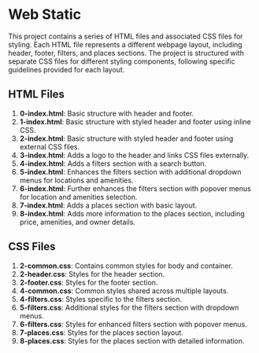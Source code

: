 # Web Static

This project contains a series of HTML files and associated CSS files for styling. Each HTML file represents a different webpage layout, including header, footer, filters, and places sections. The project is structured with separate CSS files for different styling components, following specific guidelines provided for each layout.

## HTML Files

1. **0-index.html**: Basic structure with header and footer.
2. **1-index.html**: Basic structure with styled header and footer using inline CSS.
3. **2-index.html**: Basic structure with styled header and footer using external CSS files.
4. **3-index.html**: Adds a logo to the header and links CSS files externally.
5. **4-index.html**: Adds a filters section with a search button.
6. **5-index.html**: Enhances the filters section with additional dropdown menus for locations and amenities.
7. **6-index.html**: Further enhances the filters section with popover menus for location and amenities selection.
8. **7-index.html**: Adds a places section with basic layout.
9. **8-index.html**: Adds more information to the places section, including price, amenities, and owner details.

## CSS Files

1. **2-common.css**: Contains common styles for body and container.
2. **2-header.css**: Styles for the header section.
3. **2-footer.css**: Styles for the footer section.
4. **4-common.css**: Common styles shared across multiple layouts.
5. **4-filters.css**: Styles specific to the filters section.
6. **5-filters.css**: Additional styles for the filters section with dropdown menus.
7. **6-filters.css**: Styles for enhanced filters section with popover menus.
8. **7-places.css**: Styles for the places section layout.
9. **8-places.css**: Styles for the places section with detailed information.
